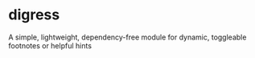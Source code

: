 # digress
A simple, lightweight, dependency-free module for dynamic, toggleable footnotes or helpful hints
